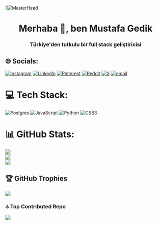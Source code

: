 [![MasterHead](https://www.codingbytes.com/wp-content/uploads/2022/03/full-stack-web-development.jpg)
<h1 align="center">Merhaba 👋, ben Mustafa Gedik</h1>
<h3 align="center">Türkiye'den tutkulu bir full stack geliştiricisi</h3>



## 🌐 Socials:
[![Instagram](https://img.shields.io/badge/Instagram-%23E4405F.svg?logo=Instagram&logoColor=white)](https://instagram.com/_mustafagedik) [![LinkedIn](https://img.shields.io/badge/LinkedIn-%230077B5.svg?logo=linkedin&logoColor=white)](https://linkedin.com/in/mustafa-gedik-964366270) [![Pinterest](https://img.shields.io/badge/Pinterest-%23E60023.svg?logo=Pinterest&logoColor=white)](https://pinterest.com/mustafagedik21) [![Reddit](https://img.shields.io/badge/Reddit-%23FF4500.svg?logo=Reddit&logoColor=white)](https://reddit.com/user/CyberPit) [![X](https://img.shields.io/badge/X-black.svg?logo=X&logoColor=white)](https://x.com/_MustafaGedik) [![email](https://img.shields.io/badge/Email-D14836?logo=gmail&logoColor=white)](mailto:gs.mustafagedik@gmail.com) 

# 💻 Tech Stack:
![Postgres](https://img.shields.io/badge/postgres-%23316192.svg?style=for-the-badge&logo=postgresql&logoColor=white) ![JavaScript](https://img.shields.io/badge/javascript-%23323330.svg?style=for-the-badge&logo=javascript&logoColor=%23F7DF1E) ![Python](https://img.shields.io/badge/python-3670A0?style=for-the-badge&logo=python&logoColor=ffdd54) ![CSS3](https://img.shields.io/badge/css3-%231572B6.svg?style=for-the-badge&logo=css3&logoColor=white) 
# 📊 GitHub Stats:
![](https://github-readme-stats.vercel.app/api?username=cpu-mustafa&theme=default&hide_border=false&include_all_commits=true&count_private=true)<br/>
![](https://nirzak-streak-stats.vercel.app/?user=cpu-mustafa&theme=default&hide_border=false)<br/>
![](https://github-readme-stats.vercel.app/api/top-langs/?username=cpu-mustafa&theme=default&hide_border=false&include_all_commits=true&count_private=true&layout=compact)

## 🏆 GitHub Trophies
![](https://github-profile-trophy.vercel.app/?username=cpu-mustafa&theme=ambient_gradient&no-frame=true&no-bg=false&margin-w=4)

### 🔝 Top Contributed Repo
![](https://github-contributor-stats.vercel.app/api?username=cpu-mustafa&limit=5&theme=swift&combine_all_yearly_contributions=true)

<!-- Proudly created with GPRM ( https://gprm.itsvg.in ) -->
